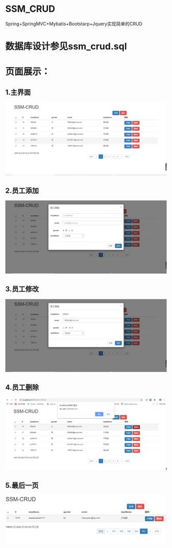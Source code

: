 # SSM_CRUD
Spring+SpringMVC+Mybatis+Bootstarp+Jquery实现简单的CRUD

# 数据库设计参见ssm_crud.sql

# 页面展示：
## 1.主界面
![](https://github.com/luqijia/SSM_CRUD/blob/master/images/one.png)

## 2.员工添加
![](https://github.com/luqijia/SSM_CRUD/blob/master/images/two.png)

## 3.员工修改
![](https://github.com/luqijia/SSM_CRUD/blob/master/images/three.png)

## 4.员工删除
![](https://github.com/luqijia/SSM_CRUD/blob/master/images/four.png)

## 5.最后一页
![](https://github.com/luqijia/SSM_CRUD/blob/master/images/five.png)
